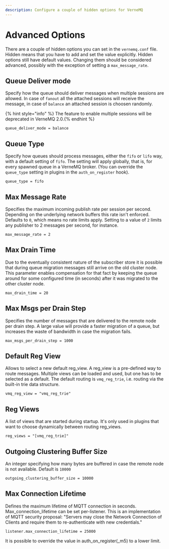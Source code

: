```yaml
---
description: Configure a couple of hidden options for VerneMQ
---
```


# Advanced Options

There are a couple of hidden options you can set in the `vernemq.conf` file. Hidden means that you have to add and set the value explicitly. Hidden options still have default values. Changing them should be considered advanced, possibly with the exception of setting a `max_message_rate`.

## Queue Deliver mode

Specify how the queue should deliver messages when multiple sessions are allowed. In case of `fanout` all the attached sessions will receive the message, in case of `balance` an attached session is choosen randomly.

{% hint style="info" %} The feature to enable multiple sessions will be deprecated in VerneMQ 2.0.{% endhint %}

```text
queue_deliver_mode = balance
```

## Queue Type

Specify how queues should process messages, either the `fifo` or `lifo` way, with a default setting of `fifo`. The setting will apply globally, that is, for every spawned queue in a VerneMQ broker. (You can override the `queue_type` setting in plugins in the `auth_on_register` hook).

```text
queue_type = fifo
```

## Max Message Rate

Specifies the maximum incoming publish rate per session per second. Depending on the underlying network buffers this rate isn't enforced. Defaults to `0`, which means no rate limits apply. Setting to a value of `2` limits any publisher to 2 messages per second, for instance.

```text
max_message_rate = 2
```

## Max Drain Time

Due to the eventually consistent nature of the subscriber store it is possible that during queue migration messages still arrive on the old cluster node. This parameter enables compensation for that fact by keeping the queue around for some configured time \(in seconds\) after it was migrated to the other cluster node.

```text
max_drain_time = 20
```

## Max Msgs per Drain Step

Specifies the number of messages that are delivered to the remote node per drain step. A large value will provide a faster migration of a queue, but increases the waste of bandwidth in case the migration fails.

```text
max_msgs_per_drain_step = 1000
```

## Default Reg View

Allows to select a new default reg\_view. A reg\_view is a pre-defined way to route messages. Multiple views can be loaded and used, but one has to be selected as a default. The default routing is `vmq_reg_trie`, i.e. routing via the built-in trie data structure.

```text
vmq_reg_view = "vmq_reg_trie"
```

## Reg Views

A list of views that are started during startup. It's only used in plugins that want to choose dynamically between routing reg\_views.

```text
reg_views = "[vmq_reg_trie]"
```

## Outgoing Clustering Buffer Size

An integer specifying how many bytes are buffered in case the remote node is not available. Default is `10000`

```text
outgoing_clustering_buffer_size = 10000
```

## Max Connection Lifetime
Defines the maximum lifetime of MQTT connection in seconds. Max_connection_lifetime can be set per-listener.  This is an implementation of MQTT security proposal:
"Servers may close the Network Connection of Clients and require them to re-authenticate with new credentials."

```text
listener.max_connection_lifetime = 25000
```

It is possible to override the value in auth_on_register(_m5) to a lower limit.

